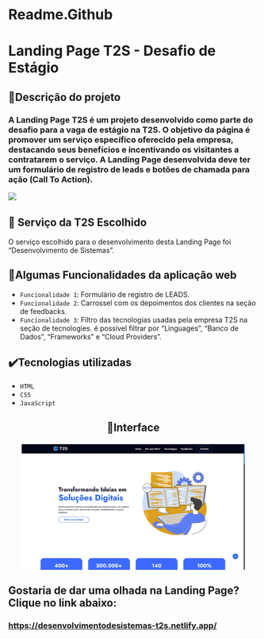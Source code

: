 # Readme.Github

# **Landing Page T2S - Desafio de Estágio**

## 📱Descrição do projeto

### A Landing Page T2S é um projeto desenvolvido como parte do desafio para a vaga de estágio na T2S. O objetivo da página é promover um serviço específico oferecido pela empresa, destacando seus benefícios e incentivando os visitantes a contratarem o serviço. A Landing Page desenvolvida deve ter um formulário de registro de leads e botões de chamada para ação (Call To Action).

<img src="http://img.shields.io/static/v1?label=STATUS&message=CONCLUIDO&color=GREEN&style=for-the-badge"/>

## **💼 Serviço da T2S Escolhido**

O serviço escolhido para o desenvolvimento desta Landing Page foi “Desenvolvimento de Sistemas”.

## 🔨Algumas Funcionalidades da aplicação web

- `Funcionalidade 1`: Formulário de registro de LEADS.
- `Funcionalidade 2`: Carrossel com os depoimentos dos clientes na seção de feedbacks.
- `Funcionalidade 3`: Filtro das tecnologias usadas pela empresa T2S na seção de tecnologies. é possível filtrar por “Linguages”, “Banco de Dados”, “Frameworks” e “Cloud Providers”.

## ✔️Tecnologias utilizadas

- `HTML`
- `CSS`
- `JavaScript`

## <p align="center">📱Interface</p>

<p align="center">
<img src="Images/InterfaceLandingPage-T2S.png" width="450px" align="center">
</p>

## Gostaria de dar uma olhada na Landing Page? Clique no link abaixo:

### https://desenvolvimentodesistemas-t2s.netlify.app/